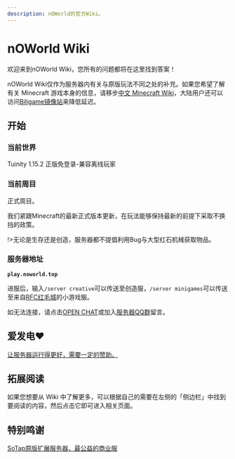 ```yaml
---
description: nOWorld的官方Wiki。
---
```


# nOWorld Wiki

欢迎来到nOWorld Wiki，您所有的问题都将在这里找到答案！

nOWorld Wiki仅作为服务器内有关与原版玩法不同之处的补充。如果您希望了解有关 Minecraft 游戏本身的信息，请移步[中文 Minecraft Wiki](https://minecraft-zh.gamepedia.com/Minecraft_Wiki)，大陆用户还可以访问[Biligame镜像站](https://wiki.biligame.com/mc/Minecraft_Wiki)来降低延迟。

## 开始

### 当前世界

Tuinity 1.15.2 正版免登录-兼容离线玩家

### 当前周目

正式周目。

我们紧跟Minecraft的最新正式版本更新，在玩法能够保持最新的前提下采取不换挡的政策。

!&gt;无论是生存还是创造，服务器都不提倡利用Bug与大型红石机械获取物品。

### 服务器地址

**`play.noworld.top`**

进服后，输入`/server creative`可以传送至创造服，`/server minigames`可以传送至来自[RFC红毛城](https://www.redfurcity.com/)的小游戏服。

如无法连接，请点击[OPEN CHAT](https://gitter.im/nOWorldServer/community)或加入[服务器QQ群](https://jq.qq.com/?_wv=1027&k=IyLZu5Vj)留言。

## 爱发电❤

[让服务器运行得更好，需要一定的赞助。](https://afdian.net/@nOWorld)

## 拓展阅读

如果您想要从 Wiki 中了解更多，可以根据自己的需要在左侧的「侧边栏」中找到要阅读的内容，然后点击它即可进入相关页面。

## 特别鸣谢

[SoTap原版扩展服务器，最公益的商业服](https://sotap.org/)

